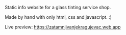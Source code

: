 Static info website for a glass tinting service shop.

Made by hand with only html, css and javascript. :)

Live preview: https://zatamnjivanjekragujevac.web.app

